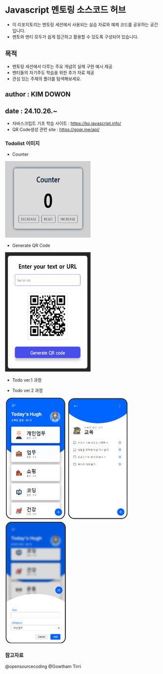 # Javascript 멘토링 소스코드 허브

- 이 리포지토리는 멘토링 세션에서 사용되는 실습 자료와 예제 코드를 공유하는 공간입니다.
- 멘토와 멘티 모두가 쉽게 접근하고 활용할 수 있도록 구성되어 있습니다.

## 목적

- 멘토링 세션에서 다루는 주요 개념의 실제 구현 예시 제공
- 멘티들의 자기주도 학습을 위한 추가 자료 제공
- 관심 있는 주제의 폴더를 탐색해보세요.

## author : KIM DOWON

## date : 24.10.26.~

- 자바스크립트 기초 학습 사이트 : <https://ko.javascript.info/>
- QR Code생성 관련 site : <https://goqr.me/api/>

### Todolist 이미지

- Counter

<div>
<img src="/counter.png" width="280" height="250"/>
</div>

- Generate QR Code

<div>
<img src="/qr-study.png" width="280" height="390"/>
</div>

- Todo ver.1 과정

<div></div>

- Todo ver.2 과정

<div>
<img src="/image.png" width="200" height="400"/>
<img src="/image2.png" width="200" height="400"/>
<img src="/image3.png" width="200" height="400"/>
</div>

### 참고자료

@opensourcecoding
@Gowtham Tirri
